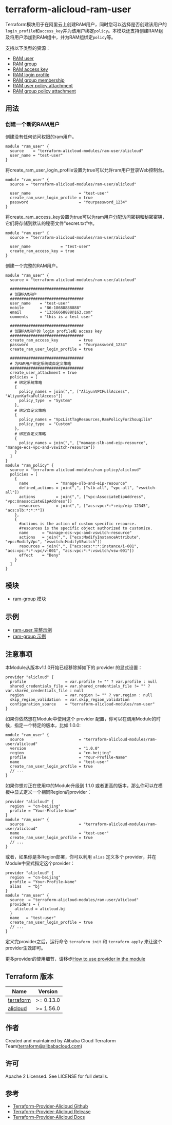 terraform-alicloud-ram-user 
===========================

Terraform模块用于在阿里云上创建RAM用户，同时您可以选择是否创建该用户的`login_profile`和`access_key`并为该用户绑定`policy`。本模块还支持创建RAM组及将用户添加到RAM组中，并为RAM组绑定`policy`等。

支持以下类型的资源：

* [RAM user](https://www.terraform.io/docs/providers/alicloud/r/ram_user.html)
* [RAM group](https://www.terraform.io/docs/providers/alicloud/r/ram_group.html)
* [RAM access key](https://www.terraform.io/docs/providers/alicloud/r/ram_access_key.html)
* [RAM login profile](https://www.terraform.io/docs/providers/alicloud/r/ram_login_profile.html)
* [RAM group membership](https://www.terraform.io/docs/providers/alicloud/r/ram_group_membership.html)
* [RAM user policy attachment](https://www.terraform.io/docs/providers/alicloud/r/ram_user_policy_attachment.html)
* [RAM group policy attachment](https://www.terraform.io/docs/providers/alicloud/r/ram_group_policy_attachment.html)

## 用法

### 创建一个新的RAM用户

创建没有任何访问权限的ram用户。

```hcl
module "ram_user" {
  source    = "terraform-alicloud-modules/ram-user/alicloud"
  user_name = "test-user"
}
```
将create_ram_user_login_profile设置为true可以允许ram用户登录Web控制台。

```hcl
module "ram_user" {
  source = "terraform-alicloud-modules/ram-user/alicloud"

  user_name                     = "test-user"
  create_ram_user_login_profile = true
  password                      = "Yourpassword_1234"
}
```

将create_ram_access_key设置为true可以为ram用户分配访问密钥和秘密密钥，它们将存储到默认的秘密文件"secret.txt"中。

```hcl
module "ram_user" {
  source = "terraform-alicloud-modules/ram-user/alicloud"

  user_name             = "test-user"
  create_ram_access_key = true
}
```

创建一个完整的RAM用户。

```hcl
module "ram_user" {
  source = "terraform-alicloud-modules/ram-user/alicloud"

  ################################
  # 创建RAM用户
  ################################
  user_name    = "test-user"
  mobile       = "86-18688888888"
  email        = "13366668888@163.com"
  comments     = "this is a test user"
  
  ################################
  # 创建RAM用户的 login profile和 access key
  ################################
  create_ram_access_key         = true
  password                      = "Yourpassword_1234"
  create_ram_user_login_profile = true
  
  ################################
  # 为RAM用户绑定系统或自定义策略
  ################################
  create_user_attachment = true
  policies = [
    # 绑定系统策略
    {
      policy_names = join(",", ["AliyunVPCFullAccess", "AliyunKafkaFullAccess"])
      policy_type  = "System"
    },
    # 绑定自定义策略
    {
      policy_names = "VpcListTagResources,RamPolicyForZhouqilin"
      policy_type  = "Custom"
    },
    # 绑定自定义策略
    {
      policy_names = join(",", ["manage-slb-and-eip-resource", "manage-ecs-vpc-and-vswitch-resource"])
    }
  ]
}
module "ram_policy" {
  source = "terraform-alicloud-modules/ram-policy/alicloud"
  policies = [
    {
      name            = "manage-slb-and-eip-resource"
      defined_actions = join(",", ["slb-all", "vpc-all", "vswitch-all"])
      actions         = join(",", ["vpc:AssociateEipAddress", "vpc:UnassociateEipAddress"])
      resources       = join(",", ["acs:vpc:*:*:eip/eip-12345", "acs:slb:*:*:*"])
    },
    {
      #actions is the action of custom specific resource.
      #resources is the specific object authorized to customize.
      name      = "manage-ecs-vpc-and-vswitch-resource"
      actions   = join(",", ["ecs:ModifyInstanceAttribute", "vpc:ModifyVpc", "vswitch:ModifyVSwitch"])
      resources = join(",", ["acs:ecs:*:*:instance/i-001", "acs:vpc:*:*:vpc/v-001", "acs:vpc:*:*:vswitch/vsw-001"])
      effect    = "Deny"
    }    
  ]
}
```

## 模块

* [ram-group 模块](https://github.com/terraform-alicloud-modules/terraform-alicloud-ram-user/tree/master/modules/ram-group)

## 示例

* [ram-user 完整示例](https://github.com/terraform-alicloud-modules/terraform-alicloud-ram-user/tree/master/examples/complete)
* [ram-group 示例](https://github.com/terraform-alicloud-modules/terraform-alicloud-ram-user/tree/master/examples/ram-group)

## 注意事项
本Module从版本v1.1.0开始已经移除掉如下的 provider 的显式设置：

```hcl
provider "alicloud" {
  profile                 = var.profile != "" ? var.profile : null
  shared_credentials_file = var.shared_credentials_file != "" ? var.shared_credentials_file : null
  region                  = var.region != "" ? var.region : null
  skip_region_validation  = var.skip_region_validation
  configuration_source    = "terraform-alicloud-modules/ram-user"
}
```

如果你依然想在Module中使用这个 provider 配置，你可以在调用Module的时候，指定一个特定的版本，比如 1.0.0:

```hcl
module "ram_user" {
  source                        = "terraform-alicloud-modules/ram-user/alicloud"
  version                       = "1.0.0"
  region                        = "cn-beijing"
  profile                       = "Your-Profile-Name"
  name                          = "test-user"
  create_ram_user_login_profile = true
  // ...
}
```

如果你想对正在使用中的Module升级到 1.1.0 或者更高的版本，那么你可以在模板中显式定义一个相同Region的provider：
```hcl
provider "alicloud" {
  region  = "cn-beijing"
  profile = "Your-Profile-Name"
}
module "ram_user" {
  source                        = "terraform-alicloud-modules/ram-user/alicloud"
  name                          = "test-user"
  create_ram_user_login_profile = true
  // ...
}
```
或者，如果你是多Region部署，你可以利用 `alias` 定义多个 provider，并在Module中显式指定这个provider：

```hcl
provider "alicloud" {
  region  = "cn-beijing"
  profile = "Your-Profile-Name"
  alias   = "bj"
}
module "ram_user" {
  source  = "terraform-alicloud-modules/ram-user/alicloud"
  providers = {
    alicloud = alicloud.bj
  }
  name   = "test-user"
  create_ram_user_login_profile = true
  // ...
}
```

定义完provider之后，运行命令 `terraform init` 和 `terraform apply` 来让这个provider生效即可。

更多provider的使用细节，请移步[How to use provider in the module](https://www.terraform.io/docs/language/modules/develop/providers.html#passing-providers-explicitly)

## Terraform 版本

| Name | Version |
|------|---------|
| <a name="requirement_terraform"></a> [terraform](#requirement\_terraform) | >= 0.13.0 |
| <a name="requirement_alicloud"></a> [alicloud](#requirement\_alicloud) | >= 1.56.0 |

作者
-------
Created and maintained by Alibaba Cloud Terraform Team(terraform@alibabacloud.com)

许可
----
Apache 2 Licensed. See LICENSE for full details.

参考
---------
* [Terraform-Provider-Alicloud Github](https://github.com/terraform-providers/terraform-provider-alicloud)
* [Terraform-Provider-Alicloud Release](https://releases.hashicorp.com/terraform-provider-alicloud/)
* [Terraform-Provider-Alicloud Docs](https://www.terraform.io/docs/providers/alicloud/index.html)